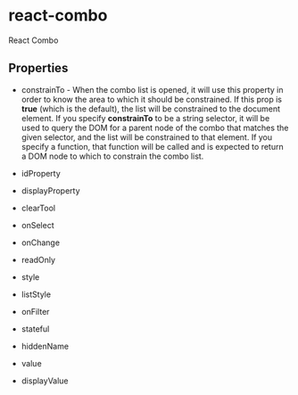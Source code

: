 react-combo
===========

React Combo

## Properties

 * constrainTo - When the combo list is opened, it will use this property in order to know the area to which it should be constrained.
    If this prop is **true** (which is the default), the list will be constrained to the document element.
    If you specify **constrainTo** to be a string selector, it will be used to query the DOM for a parent node of the combo that matches the given selector, and the list will be constrained to that element.
    If you specify a function, that function will be called and is expected to return a DOM node to which to constrain the combo list.

 * idProperty
 * displayProperty
 * clearTool
 * onSelect
 * onChange
 * readOnly
 * style
 * listStyle
 * onFilter
 * stateful
 * hiddenName
 * value
 * displayValue